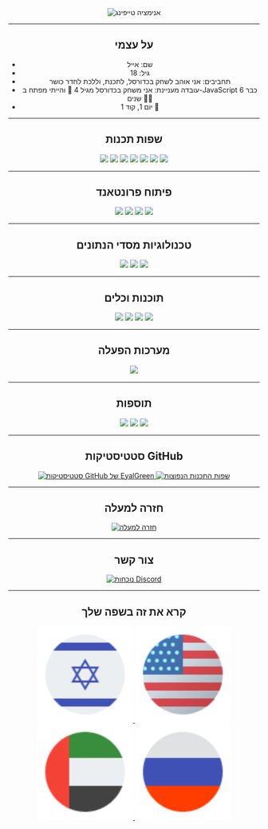 <div style="text-align: center;">
    <img src="https://readme-typing-svg.herokuapp.com?font=Impact&size=32&lines=היי%2C+ברוכים+הבאים+לדף+GitHub+שלי" alt="אנימציה טייפינג">
</div>


---
<div style="text-align: center;">
    <h2>על עצמי</h2>
    <ul>
        <li>שם: אייל</li>
        <li>גיל: 18</li>
        <li>תחביבים: אני אוהב לשחק בכדורסל, לתכנת, וללכת לחדר כושר</li>
        <li>עובדה מעניינת: אני משחק בכדורסל מגיל 4 🏀 והייתי מפתח ב-JavaScript כבר 6 שנים 👩‍💻</li>
        <li>יום 1, קוד 1 💖</li>
    </ul>
</div>

---
<div style="text-align: center;">
    <h2>שפות תכנות</h2>
    <img src="https://img.shields.io/badge/HTML5%20-%23E34F26.svg?style=for-the-badge&logo=html5&logoColor=white">
    <img src="https://img.shields.io/badge/CSS-%231572B6.svg?style=for-the-badge&logo=css3&logoColor=white">
    <img src="https://img.shields.io/badge/JavaScript%20-%23F7DF1E.svg?style=for-the-badge&logo=javascript&logoColor=white">
    <img src="https://img.shields.io/badge/-ReactJs-61DAFB?logo=react&logoColor=white&style=for-the-badge">
    <img src="https://img.shields.io/badge/Node.js-%23323330.svg?style=for-the-badge&logo=node.js&logoColor=%23F7DF1E" />
    <img src="https://img.shields.io/badge/TypeScript-%23007ACC.svg?style=for-the-badge&logo=typescript&logoColor=white" />
    <img src="https://img.shields.io/badge/Batchfile-%23007ACC.svg?style=for-the-badge&logo=batchfile&logoColor=white" />
</div>

---
<div style="text-align: center;">
    <h2>פיתוח פרונטאנד</h2>
    <img src="https://img.shields.io/badge/HTML5%20-%23E34F26.svg?style=for-the-badge&logo=html5&logoColor=white">
    <img src="https://img.shields.io/badge/CSS-%231572B6.svg?style=for-the-badge&logo=css3&logoColor=white">
    <img src="https://img.shields.io/badge/JavaScript%20-%23F7DF1E.svg?style=for-the-badge&logo=javascript&logoColor=white">
    <img src="https://img.shields.io/badge/-ReactJs-61DAFB?logo=react&logoColor=white&style=for-the-badge">
</div>

---
<div style="text-align: center;">
    <h2>טכנולוגיות מסדי הנתונים</h2>
    <img src="https://img.shields.io/badge/MongoDB-%2317ad55.svg?style=for-the-badge&logo=mongodb&logoColor=white">
    <img src="https://img.shields.io/badge/Sqlite-%2309435b.svg?style=for-the-badge&logo=sqlite&logoColor=white">
    <img src="https://img.shields.io/badge/MYSQL-%23e59008.svg?style=for-the-badge&logo=mysql&logoColor=white">
</div>

---
<div style="text-align: center;">
    <h2>תוכנות וכלים</h2>
    <img src="https://img.shields.io/badge/Visual%20Studio%20Code-%23007ACC.svg?style=for-the-badge&logo=visual-studio-code&logoColor=white" />
    <img src="https://img.shields.io/badge/Visual%20Studio-%23323330.svg?style=for-the-badge&logo=visual-studio&logoColor=%23F7DF1E" />
    <img src="https://img.shields.io/badge/GitHub-%23181717.svg?style=for-the-badge&logo=github&logoColor=white" />
    <img src="https://img.shields.io/badge/Git-%23F05032.svg?style=for-the-badge&logo=git&logoColor=white" />
</div>

---
<div style="text-align: center;">
    <h2>מערכות הפעלה</h2>
    <img src="https://img.shields.io/badge/Windows-00A7FF?style=for-the-badge&logo=windows&logoColor=white">
</div>

---
<div style="text-align: center;">
    <h2>תוספות</h2>
    <img src="https://img.shields.io/badge/Terminal-%23054020?style=for-the-badge&logo=gnu-bash&logoColor=white">
    <img src="https://img.shields.io/badge/markdown-%23000000.svg?style=for-the-badge&logo=markdown&logoColor=white">
    <img src="https://img.shields.io/badge/Batchfile-%23007ACC.svg?style=for-the-badge&logo=batchfile&logoColor=white" />
</div>

---
<div style="text-align: center;">
    <h2>סטטיסטיקות GitHub</h2>
    <a href="#github_stats">
        <img src="https://github-readme-stats.vercel.app/api?username=eyalgreenDev&show_icons=true" alt="סטטיסטיקות GitHub של EyalGreen">
    </a>
    <a href="#top-langs">
        <img src="https://github-readme-stats.vercel.app/api/top-langs/?username=eyalgreenDev&theme=dark&hide_border=true&include_all_commits=true&count_private=true" 
            height="192px" alt="שפות התכנות הנפוצות">
    </a>
</div>


---
<div style="text-align: center;">
    <h2>חזרה למעלה</h2>
    <a href="#hello-there-im-eyalgreendev">
        <img src="https://img.shields.io/badge/חזרה%20למעלה-%E2%86%91-%23007bff?style=for-the-badge" alt="חזרה למעלה">
    </a>
</div>

---
<div style="text-align: center;">
    <h2>צור קשר</h2>
    <a href="https://discord.com/users/1135627677441736704">
        <img src="https://lanyard.cnrad.dev/api/1135627677441736704" alt="נוכחות Discord">
    </a>
</div>

---
<div align="center">
<h2>קרא את זה בשפה שלך</h2>
    <a href="README_he.md">
    <img alt="עברית" title="עברית" 
    src="photos/Israel.svg"/>
    </a>
        <a href="README.md">
    <img alt="אנגלית" title="אנגלית" 
    src="photos/Usa.svg"/>
    </a>
    <a href="README_ar.md">
    <img alt="ערבית" title="ערבית" 
    src="photos/uae.svg"/>
    </a>
    <a href="README_ru.md">
    <img alt="רוסית" title="רוסית" 
    src="photos/russia.svg"/>
    </a>
</div>
